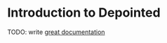 # Introduction to Depointed

TODO: write [great documentation](http://jacobian.org/writing/what-to-write/)
